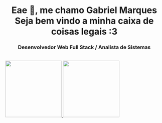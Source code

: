 <h1 align="center">Eae 👋, me chamo Gabriel Marques<br>Seja bem vindo a minha caixa de coisas legais :3</h1>

<h3 align="center">Desenvolvedor Web Full Stack / Analista de Sistemas</h3>
<br>
<div>
  <a href="https://github.com/NikisGabriel">
  <img height="180em" src="https://github-readme-stats.vercel.app/api?username=NikisGabriel&show_icons=true&theme=monokai&include_all_commits=true&count_private=true">
  <img height="180em" src="https://github-readme-stats.vercel.app/api/top-langs/?username=NikisGabriel&layout=compact&langs_count=8&theme=monokai">
    <a/>
</div>


